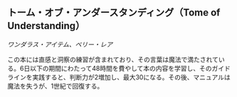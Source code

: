 ## トーム・オブ・アンダースタンディング（Tome of Understanding）
*ワンダラス・アイテム、ベリー・レア*

この本には直感と洞察の練習が含まれており、その言葉は魔法で満たされている。6日以下の期間にわたって48時間を費やして本の内容を学習し、そのガイドラインを実践すると、判断力が2増加し、最大30になる。その後、マニュアルは魔法を失うが、1世紀で回復する。